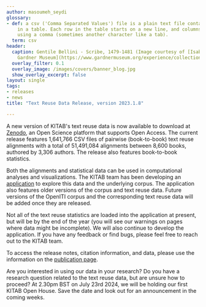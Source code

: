 ```yaml
---
author: masoumeh_seydi
glossary:
- def: a csv ('Comma Separated Values') file is a plain text file containing data
    in a table. Each row in the table starts on a new line, and columns are separated
    using a comma (sometimes another character like a tab).
  term: csv
header:
  caption: Gentile Bellini - Scribe, 1479-1481 (Image courtesy of [Isabella Stewart
    Gardner Museum](https://www.gardnermuseum.org/experience/collection/10755), Boston)
  overlay_filter: 0.1
  overlay_image: /images/covers/banner_blog.jpg
  show_overlay_excerpt: false
layout: single
tags:
- releases
- news
title: "Text Reuse Data Release, version 2023.1.8"

---
```

A new version of KITAB's text reuse data is now available to download at [Zenodo](https://zenodo.org/records/11501559), an Open Science platform that supports Open Access. The current release features 1,641,766 CSV files of pairwise (book-to-book) text reuse alignments with a total of 51,491,084 alignments between 8,600 books, authored by 3,306 authors. The release also features book-to-book statistics.

Both the alignments and statistical data can be used in computational analyses and visualizations. The KITAB team has been developing an [application](https://kitab-project.org/explore/) to explore this data and the underlying corpus. The application also features older versions of the corpus and text reuse data. Future versions of the OpenITI corpus and the corresponding text reuse data will be added once they are released.

Not all of the text reuse statistics are loaded into the application at present, but will be by the end of the year (you will see our warnings on pages where data might be incomplete). We will also continue to develop the application. If you have any feedback or find bugs, please feel free to reach out to the KITAB team.

To access the release notes, citation information, and data, please use the information on the [publication page](https://zenodo.org/records/11501559).

Are you interested in using our data in your research? Do you have a research question related to the text reuse data, but are unsure how to proceed? At 2.30pm BST on July 23rd 2024, we will be holding our first KITAB Open House. Save the date and look out for an announcement in the coming weeks.

